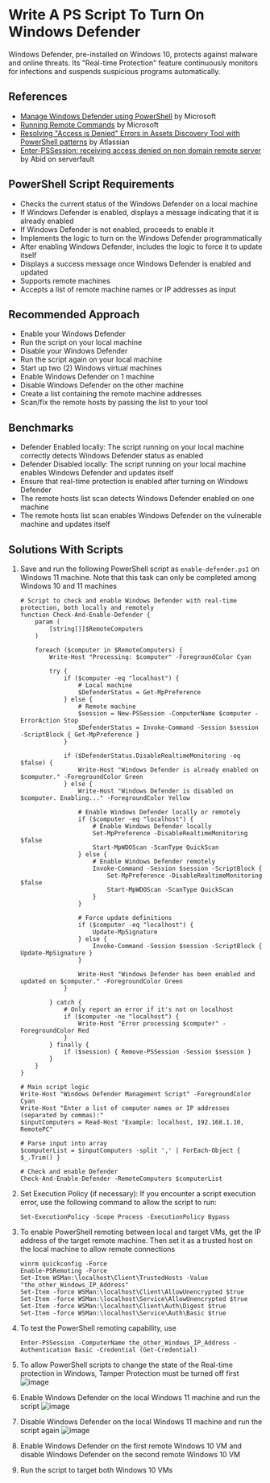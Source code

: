 # Write A PS Script To Turn On Windows Defender
Windows Defender, pre-installed on Windows 10, protects against malware and online threats. Its "Real-time Protection" feature continuously monitors for infections and suspends suspicious programs automatically.


## References
- [Manage Windows Defender using PowerShell](https://learn.microsoft.com/en-us/archive/technet-wiki/52251.manage-windows-defender-using-powershell) by Microsoft
- [Running Remote Commands](https://learn.microsoft.com/en-us/powershell/scripting/security/remoting/running-remote-commands?view=powershell-7.4&viewFallbackFrom=powershell-7) by Microsoft
- [Resolving "Access is Denied" Errors in Assets Discovery Tool with PowerShell patterns](https://confluence.atlassian.com/jirakb/resolving-access-is-denied-errors-in-assets-discovery-tool-with-powershell-patterns-1402421369.html) by Atlassian
- [Enter-PSSession: receiving access denied on non domain remote server](https://serverfault.com/questions/1117959/enter-pssession-receiving-access-denied-on-non-domain-remote-server) by Abid on serverfault
  

## PowerShell Script Requirements
- Checks the current status of the Windows Defender on a local machine
- If Windows Defender is enabled, displays a message indicating that it is already enabled
- If Windows Defender is not enabled, proceeds to enable it
- Implements the logic to turn on the Windows Defender programmatically
- After enabling Windows Defender, includes the logic to force it to update itself
- Displays a success message once Windows Defender is enabled and updated
- Supports remote machines
- Accepts a list of remote machine names or IP addresses as input



## Recommended Approach
- Enable your Windows Defender
- Run the script on your local machine
- Disable your Windows Defender
- Run the script again on your local machine
- Start up two (2) Windows virtual machines
- Enable Windows Defender on 1 machine
- Disable Windows Defender on the other machine
- Create a list containing the remote machine addresses
- Scan/fix the remote hosts by passing the list to your tool


## Benchmarks
- Defender Enabled locally: The script running on your local machine correctly detects Windows Defender status as enabled
- Defender Disabled locally: The script running on your local machine enables Windows Defender and updates itself
- Ensure that real-time protection is enabled after turning on Windows Defender
- The remote hosts list scan detects Windows Defender enabled on one machine
- The remote hosts list scan enables Windows Defender on the vulnerable machine and updates itself


## Solutions With Scripts
1. Save and run the following PowerShell script as `enable-defender.ps1` on Windows 11 machine. Note that this task can only be completed among Windows 10 and 11 machines
    ```
    # Script to check and enable Windows Defender with real-time protection, both locally and remotely
    function Check-And-Enable-Defender {
        param (
            [string[]]$RemoteComputers
        )
    
        foreach ($computer in $RemoteComputers) {
            Write-Host "Processing: $computer" -ForegroundColor Cyan
    
            try {
                if ($computer -eq "localhost") {
                    # Local machine
                    $DefenderStatus = Get-MpPreference
                } else {
                    # Remote machine
                    $session = New-PSSession -ComputerName $computer -ErrorAction Stop
                    $DefenderStatus = Invoke-Command -Session $session -ScriptBlock { Get-MpPreference }
                }
    
                if ($DefenderStatus.DisableRealtimeMonitoring -eq $false) {
                    Write-Host "Windows Defender is already enabled on $computer." -ForegroundColor Green
                } else {
                    Write-Host "Windows Defender is disabled on $computer. Enabling..." -ForegroundColor Yellow
    
                    # Enable Windows Defender locally or remotely
                    if ($computer -eq "localhost") {
                        # Enable Windows Defender locally
                        Set-MpPreference -DisableRealtimeMonitoring $false
                        Start-MpWDOScan -ScanType QuickScan
                    } else {
                        # Enable Windows Defender remotely
                        Invoke-Command -Session $session -ScriptBlock { 
                            Set-MpPreference -DisableRealtimeMonitoring $false
                            Start-MpWDOScan -ScanType QuickScan
                        }
                    }
    
                    # Force update definitions
                    if ($computer -eq "localhost") {
                        Update-MpSignature
                    } else {
                        Invoke-Command -Session $session -ScriptBlock { Update-MpSignature }
                    }
    
                    Write-Host "Windows Defender has been enabled and updated on $computer." -ForegroundColor Green
                }
    
            } catch {
                # Only report an error if it's not on localhost
                if ($computer -ne "localhost") {
                    Write-Host "Error processing $computer" -ForegroundColor Red
                }
            } finally {
                if ($session) { Remove-PSSession -Session $session }
            }
        }
    }
    
    # Main script logic
    Write-Host "Windows Defender Management Script" -ForegroundColor Cyan
    Write-Host "Enter a list of computer names or IP addresses (separated by commas):"
    $inputComputers = Read-Host "Example: localhost, 192.168.1.10, RemotePC"
    
    # Parse input into array
    $computerList = $inputComputers -split ',' | ForEach-Object { $_.Trim() }
    
    # Check and enable Defender
    Check-And-Enable-Defender -RemoteComputers $computerList
    ``` 
   
3. Set Execution Policy (if necessary): If you encounter a script execution error, use the following command to allow the script to run:
   ```
   Set-ExecutionPolicy -Scope Process -ExecutionPolicy Bypass
   ```
4. To enable PowerShell remoting between local and target VMs, get the IP address of the target remote machine. Then set it as a trusted host on the local machine to allow remote connections
   ```
   winrm quickconfig -Force
   Enable-PSRemoting -Force
   Set-Item WSMan:\localhost\Client\TrustedHosts -Value "the_other_Windows_IP_Address"
   Set-Item -force WSMan:\localhost\Client\AllowUnencrypted $true
   Set-Item -force WSMan:\localhost\Service\AllowUnencrypted $true
   Set-Item -force WSMan:\localhost\Client\Auth\Digest $true
   Set-Item -force WSMan:\localhost\Service\Auth\Basic $true
   ```
5. To test the PowerShell remoting capability, use
   ```
   Enter-PSSession -ComputerName the_other_Windows_IP_Address -Authentication Basic -Credential (Get-Credential)
   ```
6. To allow PowerShell scripts to change the state of the Real-time protection in Windows, Tamper Protection must be turned off first
   ![image](https://github.com/user-attachments/assets/c3797063-14f5-4a93-8830-8218c61e4f48)
7. Enable Windows Defender on the local Windows 11 machine and run the script
   ![image](https://github.com/user-attachments/assets/52d5d513-3d92-4dc4-b815-365611acd3a0)

9. Disable Windows Defender on the local Windows 11 machine and run the script again
   ![image](https://github.com/user-attachments/assets/5e33a5ba-0515-4517-ab01-fc753ebe0078)

11. Enable Windows Defender on the first remote Windows 10 VM and disable Windows Defender on the second remote Windows 10 VM
12. Run the script to target both Windows 10 VMs


